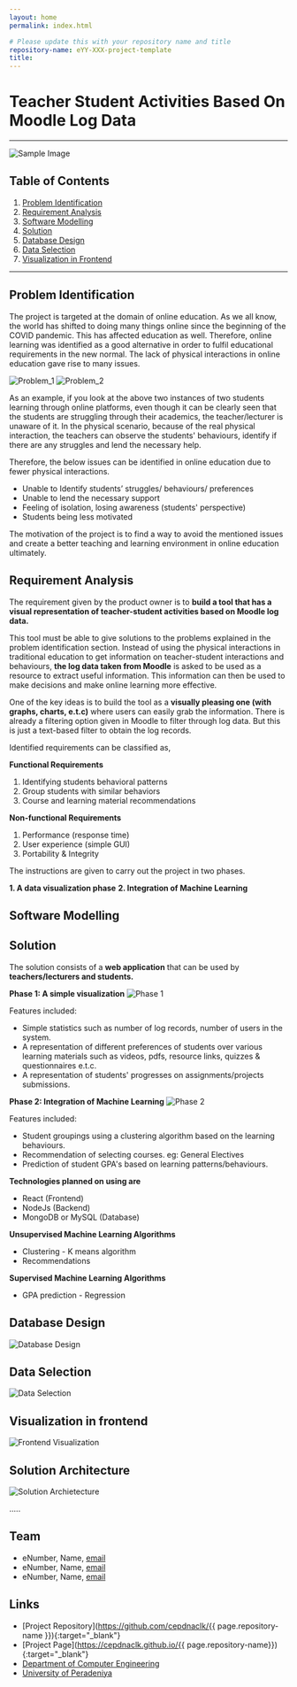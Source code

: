 ```yaml
---
layout: home
permalink: index.html

# Please update this with your repository name and title
repository-name: eYY-XXX-project-template
title:
---
```


[comment]: # "This is the standard layout for the project, but you can clean this and use your own template"

# Teacher Student Activities Based On Moodle Log Data
---

![Sample Image](./images/sample.png)

## Table of Contents
1. [Problem Identification](#problem-identification)
2. [Requirement Analysis](#requirement-analysis)
3. [Software Modelling](#software-modelling)
4. [Solution](#solution)
5. [Database Design](#database-design)
6. [Data Selection](#data-selection)
7. [Visualization in Frontend](#visulization-in-frontend)

---

## Problem Identification

 The project is targeted at the domain of online education. As we all know, the world has shifted to doing many things online since the beginning of the COVID pandemic. This has affected education as well. Therefore, online learning was identified as a good alternative in order to fulfil educational requirements in the new normal. The lack of physical interactions in online education gave rise to many issues.
 
 ![Problem_1](images/problem_1.png)
 ![Problem_2](images/problem_2.png)

 As an example, if you look at the above two instances of two students learning through online platforms, even though it can be clearly seen that the students are struggling through their academics, the teacher/lecturer is unaware of it. In the physical scenario, because of the real physical interaction, the teachers can observe the students' behaviours, identify if there are any struggles and lend the necessary help.
 
Therefore, the below issues can be identified in online education due to fewer physical interactions.

- Unable to Identify students’ struggles/ behaviours/ preferences
- Unable to lend the necessary support
- Feeling of isolation, losing awareness (students' perspective)
- Students being less motivated

The motivation of the project is to find a way to avoid the mentioned issues and create a better teaching and learning environment in online education ultimately.

## Requirement Analysis
The requirement given by the product owner is to **build a tool that has a visual representation of teacher-student activities based on Moodle log data.**

This tool must be able to give solutions to the problems explained in the problem identification section. Instead of using the physical interactions in traditional education to get information on teacher-student interactions and behaviours, **the log data taken from Moodle** is asked to be used as a resource to extract useful information. This information can then be used to make decisions and make online learning more effective.

One of the key ideas is to build the tool as a **visually pleasing one (with graphs, charts, e.t.c)** where users can easily grab the information. There is already a filtering option given in Moodle to filter through log data. But this is just a text-based filter to obtain the log records.

Identified requirements can be classified as,

**Functional Requirements**

1. Identifying students behavioral patterns
2. Group students with similar behaviors
3. Course and learning material recommendations

**Non-functional Requirements**

1. Performance (response time)
2. User experience (simple GUI)
3. Portability & Integrity

The instructions are given to carry out the project in two phases.

**1. A data visualization phase**
**2. Integration of Machine Learning**

## Software Modelling

## Solution

The solution consists of a **web application** that can be used by **teachers/lecturers and students.**

**Phase 1: A simple visualization**
![Phase 1](images/dataPhase_1.png)

Features included:

- Simple statistics such as number of log records, number of users in the system.
- A representation of different preferences of students over various learning materials such as videos, pdfs, resource links, quizzes & questionnaires e.t.c.
- A representation of students' progresses on assignments/projects submissions.

**Phase 2: Integration of Machine Learning**
![Phase 2](images/dataPhase_2.png)

Features included:

- Student groupings using a clustering algorithm based on the learning behaviours.
- Recommendation of selecting courses. eg: General Electives
- Prediction of student GPA's based on learning patterns/behaviours.

**Technologies planned on using are**

- React (Frontend)
- NodeJs (Backend)
- MongoDB or MySQL (Database)

**Unsupervised Machine Learning Algorithms**

- Clustering - K means algorithm
- Recommendations 

**Supervised Machine Learning Algorithms**

- GPA prediction - Regression

## Database Design
![Database Design ](images/dbDesign.png)
## Data Selection
![Data Selection](images/dataSelection.png)
## Visualization in frontend
![Frontend Visualization](images/frontend.png)
## Solution Architecture
![Solution Archietecture](images/archi.png)


.....

## Team
-  eNumber, Name, [email](mailto:name@email.com)
-  eNumber, Name, [email](mailto:name@email.com)
-  eNumber, Name, [email](mailto:name@email.com)

## Links

- [Project Repository](https://github.com/cepdnaclk/{{ page.repository-name }}){:target="_blank"}
- [Project Page](https://cepdnaclk.github.io/{{ page.repository-name}}){:target="_blank"}
- [Department of Computer Engineering](http://www.ce.pdn.ac.lk/)
- [University of Peradeniya](https://eng.pdn.ac.lk/)


[//]: # (Please refer this to learn more about Markdown syntax)
[//]: # (https://github.com/adam-p/markdown-here/wiki/Markdown-Cheatsheet)
